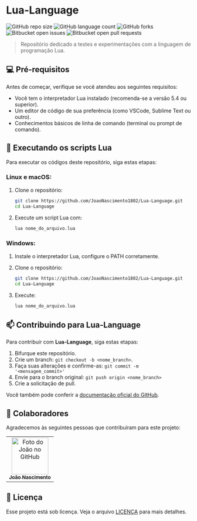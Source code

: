 # Lua-Language

![GitHub repo size](https://img.shields.io/github/repo-size/JoaoNascimento1802/Lua-Language?style=for-the-badge)
![GitHub language count](https://img.shields.io/github/languages/count/JoaoNascimento1802/Lua-Language?style=for-the-badge)
![GitHub forks](https://img.shields.io/github/forks/JoaoNascimento1802/Lua-Language?style=for-the-badge)
![Bitbucket open issues](https://img.shields.io/bitbucket/issues/JoaoNascimento1802/Lua-Language?style=for-the-badge)
![Bitbucket open pull requests](https://img.shields.io/bitbucket/pr-raw/JoaoNascimento1802/Lua-Language?style=for-the-badge)

> Repositório dedicado a testes e experimentações com a linguagem de programação Lua.

## 💻 Pré-requisitos

Antes de começar, verifique se você atendeu aos seguintes requisitos:

- Você tem o interpretador Lua instalado (recomenda-se a versão 5.4 ou superior).
- Um editor de código de sua preferência (como VSCode, Sublime Text ou outro).
- Conhecimentos básicos de linha de comando (terminal ou prompt de comando).

## 🚀 Executando os scripts Lua

Para executar os códigos deste repositório, siga estas etapas:

### Linux e macOS:

1. Clone o repositório:
    ```bash
    git clone https://github.com/JoaoNascimento1802/Lua-Language.git
    cd Lua-Language
    ```

2. Execute um script Lua com:
    ```bash
    lua nome_do_arquivo.lua
    ```

### Windows:

1. Instale o interpretador Lua, configure o PATH corretamente.
2. Clone o repositório:
    ```bash
    git clone https://github.com/JoaoNascimento1802/Lua-Language.git
    cd Lua-Language
    ```

3. Execute:
    ```bash
    lua nome_do_arquivo.lua
    ```

## 📫 Contribuindo para Lua-Language

Para contribuir com **Lua-Language**, siga estas etapas:

1. Bifurque este repositório.
2. Crie um branch: `git checkout -b <nome_branch>`.
3. Faça suas alterações e confirme-as: `git commit -m '<mensagem_commit>'`
4. Envie para o branch original: `git push origin <nome_branch>`
5. Crie a solicitação de pull.

Você também pode conferir a [documentação oficial do GitHub](https://help.github.com/en/github/collaborating-with-issues-and-pull-requests/creating-a-pull-request).

## 🤝 Colaboradores

Agradecemos às seguintes pessoas que contribuíram para este projeto:

<table>
  <tr>
    <td align="center">
      <a href="https://github.com/JoaoNascimento1802" title="João Nascimento">
        <img src="https://encrypted-tbn0.gstatic.com/images?q=tbn:ANd9GcTiHUjR_YHNor6MGN7WagaBZO7u8DhZe6dP1w&s" width="100px;" alt="Foto do João no GitHub"/><br>
        <sub>
          <b>João Nascimento</b>
        </sub>
      </a>
    </td>
  </tr>
</table>

## 📝 Licença

Esse projeto está sob licença. Veja o arquivo [LICENÇA](LICENSE.md) para mais detalhes.
